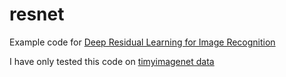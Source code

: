 # resnet
Example code for [Deep Residual Learning for Image Recognition](http://arxiv.org/abs/1512.03385)

I have only tested this code on [timyimagenet data](http://cs231n.stanford.edu/tiny-imagenet-200.zip)